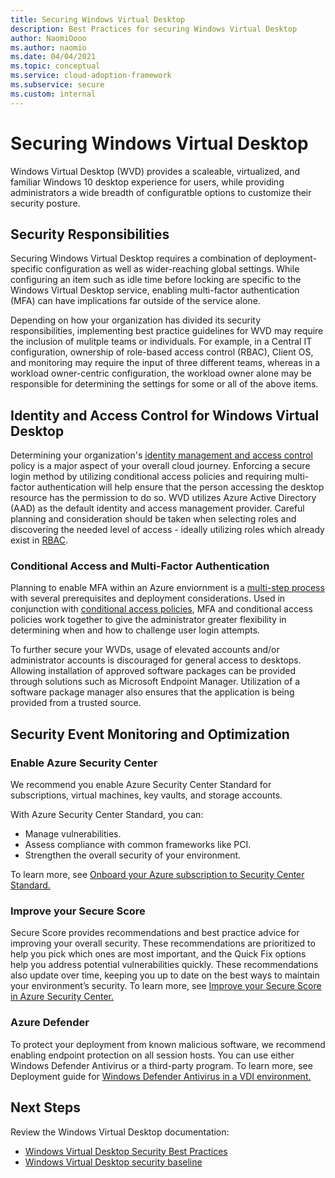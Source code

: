 ```yaml
---
title: Securing Windows Virtual Desktop
description: Best Practices for securing Windows Virtual Desktop
author: NaomiOooo
ms.author: naomio
ms.date: 04/04/2021
ms.topic: conceptual
ms.service: cloud-adoption-framework
ms.subservice: secure
ms.custom: internal
---
```


# Securing Windows Virtual Desktop
Windows Virtual Desktop (WVD) provides a scaleable, virtualized, and familiar Windows 10 desktop experience for users, while providing administrators a wide breadth of configuratble options to customize their security posture.


## Security Responsibilities

Securing Windows Virtual Desktop requires a combination of deployment-specific configuration as well as wider-reaching global settings. While configuring an item such as idle time before locking are specific to the Windows Virtual Desktop service, enabling multi-factor authentication (MFA) can have implications far outside of the service alone.

Depending on how your organization has divided its security responsibilities, implementing best practice guidelines for WVD may require the inclusion of mulitple teams or individuals. For example, in a Central IT configuration, ownership of role-based access control (RBAC), Client OS, and monitoring may require the input of three different teams, whereas in a workload owner-centric configuration, the workload owner alone may be responsible for determining the settings for some or all of the above items.


## Identity and Access Control for Windows Virtual Desktop

Determining your organization's [identity management and access control](/azure/security/fundamentals/identity-management-best-practices) policy is a major aspect of your overall cloud journey. Enforcing a secure login method by utilizing conditional access policies and requiring multi-factor authentication will help ensure that the person accessing the desktop resource has the permission to do so. WVD utilizes Azure Active Directory (AAD) as the default identity and access management provider. Careful planning and consideration should be taken when selecting roles and discovering the needed level of access - ideally utilizing roles which already exist in [RBAC](/azure/virtual-desktop/faq#what-are-the-minimum-admin-permissions-i-need-to-manage-objects).

### Conditional Access and Multi-Factor Authentication

Planning to enable MFA within an Azure enviornment is a [multi-step process](/azure/active-directory/authentication/howto-mfa-getstarted) with several prerequisites and deployment considerations. Used in conjunction with [conditional access policies](/azure/active-directory/authentication/howto-mfa-getstarted#enable-multi-factor-authentication-with-conditional-access), MFA and conditional access policies work together to give the administrator greater flexibility in determining when and how to challenge user login attempts. 

To further secure your WVDs, usage of elevated accounts and/or administrator accounts is discouraged for general access to desktops. Allowing installation of approved software packages can be provided through solutions such as Microsoft Endpoint Manager. Utilization of a software package manager also ensures that the application is being provided from a trusted source.


## Security Event Monitoring and Optimization
### Enable Azure Security Center
We recommend you enable Azure Security Center Standard for subscriptions, virtual machines, key vaults, and storage accounts.

With Azure Security Center Standard, you can:

- Manage vulnerabilities.
- Assess compliance with common frameworks like PCI.
- Strengthen the overall security of your environment.

To learn more, see [Onboard your Azure subscription to Security Center Standard.](/azure/security-center/security-center-get-started)

### Improve your Secure Score

Secure Score provides recommendations and best practice advice for improving your overall security. These recommendations are prioritized to help you pick which ones are most important, and the Quick Fix options help you address potential vulnerabilities quickly. These recommendations also update over time, keeping you up to date on the best ways to maintain your environment’s security. To learn more, see [Improve your Secure Score in Azure Security Center.](/azure/security-center/secure-score-security-controls)

### Azure Defender
To protect your deployment from known malicious software, we recommend enabling endpoint protection on all session hosts. You can use either Windows Defender Antivirus or a third-party program. To learn more, see Deployment guide for [Windows Defender Antivirus in a VDI environment.](/microsoft-365/security/defender-endpoint/deployment-vdi-microsoft-defender-antivirus) 



## Next Steps
Review the Windows Virtual Desktop documentation:
- [Windows Virtual Desktop Security Best Practices](/azure/virtual-desktop/security-guide)
- [Windows Virtual Desktop security baseline](/security/benchmark/azure/baselines/windows-virtual-desktop-security-baseline)

